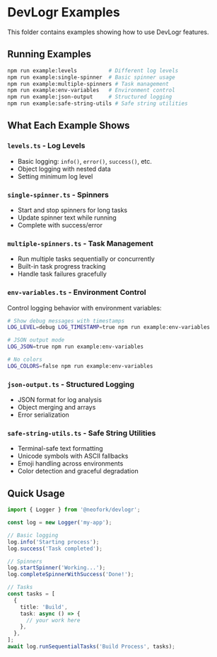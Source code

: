 # DevLogr Examples

This folder contains examples showing how to use DevLogr features.

## Running Examples

```bash
npm run example:levels          # Different log levels
npm run example:single-spinner  # Basic spinner usage
npm run example:multiple-spinners # Task management
npm run example:env-variables   # Environment control
npm run example:json-output     # Structured logging
npm run example:safe-string-utils # Safe string utilities
```

## What Each Example Shows

### `levels.ts` - Log Levels

- Basic logging: `info()`, `error()`, `success()`, etc.
- Object logging with nested data
- Setting minimum log level

### `single-spinner.ts` - Spinners

- Start and stop spinners for long tasks
- Update spinner text while running
- Complete with success/error

### `multiple-spinners.ts` - Task Management

- Run multiple tasks sequentially or concurrently
- Built-in task progress tracking
- Handle task failures gracefully

### `env-variables.ts` - Environment Control

Control logging behavior with environment variables:

```bash
# Show debug messages with timestamps
LOG_LEVEL=debug LOG_TIMESTAMP=true npm run example:env-variables

# JSON output mode
LOG_JSON=true npm run example:env-variables

# No colors
LOG_COLORS=false npm run example:env-variables
```

### `json-output.ts` - Structured Logging

- JSON format for log analysis
- Object merging and arrays
- Error serialization

### `safe-string-utils.ts` - Safe String Utilities

- Terminal-safe text formatting
- Unicode symbols with ASCII fallbacks
- Emoji handling across environments
- Color detection and graceful degradation

## Quick Usage

```typescript
import { Logger } from '@neofork/devlogr';

const log = new Logger('my-app');

// Basic logging
log.info('Starting process');
log.success('Task completed');

// Spinners
log.startSpinner('Working...');
log.completeSpinnerWithSuccess('Done!');

// Tasks
const tasks = [
  {
    title: 'Build',
    task: async () => {
      // your work here
    },
  },
];
await log.runSequentialTasks('Build Process', tasks);
```
